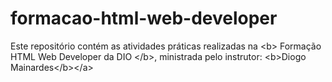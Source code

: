 # formacao-html-web-developer
Este repositório contém as atividades práticas realizadas na &lt;b> Formação HTML Web Developer da DIO &lt;/b>, ministrada pelo instrutor: &lt;b>Diogo Mainardes&lt;/b>&lt;/a>
